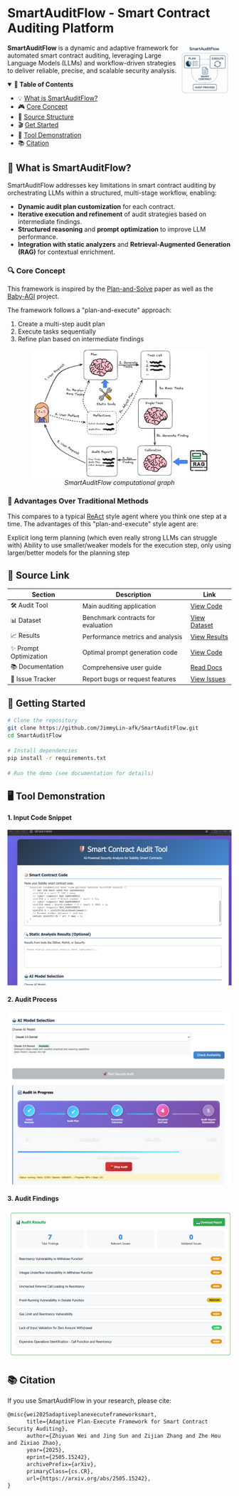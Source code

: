 # SmartAuditFlow - Smart Contract Auditing Platform 

<p>
<img align="right" width="120"  src="./media/front_view.png"> 
</p>

**SmartAuditFlow** is a dynamic and adaptive framework for automated smart contract auditing, leveraging Large Language Models (LLMs) and workflow-driven strategies to deliver reliable, precise, and scalable security analysis.

<details open>
<summary><b>📕 Table of Contents</b></summary>

- 💡 [What is SmartAuditFlow?](#-what-is-smartauditflow)
- 🎮 [Core Concept](#-core-concept)
- 📌 [Source Structure](#-source-structure)
- 🎬 [Get Started](#-get-started)
- 🔧 [Tool Demonstration](#-tool-demonstration)
- 📚 [Citation](#-citation)

</details>

## 🌟 What is SmartAuditFlow?

SmartAuditFlow addresses key limitations in smart contract auditing by orchestrating LLMs within a structured, multi-stage workflow, enabling:

* **Dynamic audit plan customization** for each contract.
* **Iterative execution and refinement** of audit strategies based on intermediate findings.
* **Structured reasoning** and **prompt optimization** to improve LLM performance.
* **Integration with static analyzers** and **Retrieval-Augmented Generation (RAG)** for contextual enrichment.

### 🔍 Core Concept

This framework is inspired by the [Plan-and-Solve](https://aclanthology.org/2023.acl-long.147.pdf) paper as well as the [Baby-AGI](https://github.com/yoheinakajima/babyagi) project.

The framework follows a "plan-and-execute" approach:
1. Create a multi-step audit plan
2. Execute tasks sequentially
3. Refine plan based on intermediate findings

<div align="center">
  <img src="./media/plan_and_execute.png" alt="LLM-SmartAudit System" width="400">
  <br>
  <em>SmartAuditFlow computational graph</em>
</div>

### 🚀 Advantages Over Traditional Methods

This compares to a typical [ReAct](https://arxiv.org/abs/2210.03629) style agent where you think one step at a time. The advantages of this "plan-and-execute" style agent are:

Explicit long term planning (which even really strong LLMs can struggle with)
Ability to use smaller/weaker models for the execution step, only using larger/better models for the planning step

## 📑 Source Link
| Section | Description | Link |
|---------|-------------|------|
| 🛠️ Audit Tool | Main auditing application | [View Code](/smart-contract-audit) |
| 📊 Dataset | Benchmark contracts for evaluation | [View Dataset](/evaluation/contracts) |
| 📈 Results | Performance metrics and analysis | [View Results](/evaluation/results) |
| ✨ Prompt Optimization | Optimal prompt generation code | [View Code](/promptOptimization) |
| 📚 Documentation | Comprehensive user guide | [Read Docs](/wiki) |
| 🐛 Issue Tracker | Report bugs or request features | [View Issues](https://github.com/JimmyLin-afk/SmartAuditFlow/issues) |

## 🚀 Getting Started

```bash
# Clone the repository
git clone https://github.com/JimmyLin-afk/SmartAuditFlow.git
cd SmartAuditFlow

# Install dependencies
pip install -r requirements.txt

# Run the demo (see documentation for details)
```

## 🖥️ Tool Demonstration

#### 1. **Input Code Snippet**
<div align="center">
  <img src="./media/show1.png" alt="Code input interface" height="350">
</div>

#### 2. **Audit Process**
<div align="center">
  <img src="./media/show2.png" alt="Auditing Process" height="390">
</div>

#### 3. **Audit Findings**
<div align="center">
  <img src="./media/show3.png" alt="Auditing Findings" height="335">
</div>

## 📚 Citation

If you use SmartAuditFlow in your research, please cite:

```
@misc{wei2025adaptiveplanexecuteframeworksmart,
      title={Adaptive Plan-Execute Framework for Smart Contract Security Auditing}, 
      author={Zhiyuan Wei and Jing Sun and Zijian Zhang and Zhe Hou and Zixiao Zhao},
      year={2025},
      eprint={2505.15242},
      archivePrefix={arXiv},
      primaryClass={cs.CR},
      url={https://arxiv.org/abs/2505.15242}, 
}
```
